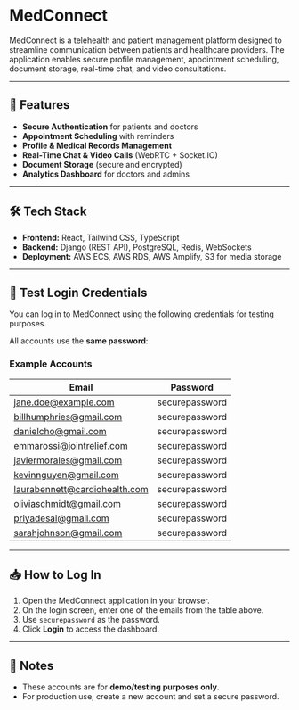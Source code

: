 # MedConnect

MedConnect is a telehealth and patient management platform designed to streamline communication between patients and healthcare providers. The application enables secure profile management, appointment scheduling, document storage, real-time chat, and video consultations.

---

## 🚀 Features
- **Secure Authentication** for patients and doctors  
- **Appointment Scheduling** with reminders  
- **Profile & Medical Records Management**  
- **Real-Time Chat & Video Calls** (WebRTC + Socket.IO)  
- **Document Storage** (secure and encrypted)  
- **Analytics Dashboard** for doctors and admins  

---

## 🛠️ Tech Stack
- **Frontend:** React, Tailwind CSS, TypeScript  
- **Backend:** Django (REST API), PostgreSQL, Redis, WebSockets  
- **Deployment:** AWS ECS, AWS RDS, AWS Amplify, S3 for media storage  

---

## 🔑 Test Login Credentials

You can log in to MedConnect using the following credentials for testing purposes.  

All accounts use the **same password**:  

### Example Accounts
| Email                          | Password        |
|--------------------------------|-----------------|
| jane.doe@example.com           | securepassword  | (recommended account)
| billhumphries@gmail.com        | securepassword  |
| danielcho@gmail.com            | securepassword  |
| emmarossi@jointrelief.com      | securepassword  |
| javiermorales@gmail.com        | securepassword  |
| kevinnguyen@gmail.com          | securepassword  |
| laurabennett@cardiohealth.com  | securepassword  |
| oliviaschmidt@gmail.com        | securepassword  |
| priyadesai@gmail.com           | securepassword  |
| sarahjohnson@gmail.com         | securepassword  |

---

## 📥 How to Log In
1. Open the MedConnect application in your browser.  
2. On the login screen, enter one of the emails from the table above.  
3. Use `securepassword` as the password.  
4. Click **Login** to access the dashboard.  

---

## 📌 Notes
- These accounts are for **demo/testing purposes only**.  
- For production use, create a new account and set a secure password.  
